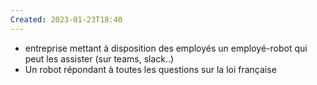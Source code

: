 ```yaml
---
Created: 2023-01-23T18:40
---
```

- entreprise mettant à disposition des employés un employé-robot qui peut les assister (sur teams, slack..)
- Un robot répondant à toutes les questions sur la loi française